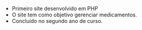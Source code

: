 - Primeiro site desenvolvido em PHP
- O site tem como objetivo gerenciar medicamentos. 
- Concluído no segundo ano de curso. 
